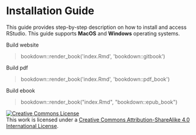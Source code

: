 # Installation Guide

This guide provides step-by-step description on how to install and access RStudio. This guide supports **MacOS** and **Windows** operating systems.

Build website

> bookdown::render_book('index.Rmd', 'bookdown::gitbook')

Build pdf

> bookdown::render_book('index.Rmd', 'bookdown::pdf_book')

Build ebook

> bookdown::render_book("index.Rmd", "bookdown::epub_book")

<a rel="license" href="http://creativecommons.org/licenses/by-sa/4.0/"><img alt="Creative Commons License" style="border-width:0" src="https://i.creativecommons.org/l/by-sa/4.0/88x31.png" /></a><br />This work is licensed under a <a rel="license" href="http://creativecommons.org/licenses/by-sa/4.0/">Creative Commons Attribution-ShareAlike 4.0 International License</a>.
